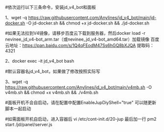 #依次运行以下三条命令，安装jd_v4_bot和面板

1、wget -q https://raw.githubusercontent.com/Anylines/jd_v4_bot/main/jd-docker.sh -O jd-docker.sh && chmod +x jd-docker.sh && ./jd-docker.sh
   
   #如果无法拉到V4镜像，请移步百度云下载到服务器，然后docker load -r nevinee_jd_v4-bot_arm.tar（或nevinee_jd_v4-bot_amd64.tar）加载镜像
    百度云地址：https://pan.baidu.com/s/1Q4qFEodM47Ss6hGQ8bXJQA 提取码：4321 


2、docker exec -it jd_v4_bot bash 
   
   #默认容器名jd_v4_bot，如果做了修改按照实际写


3、wget -q https://raw.githubusercontent.com/Anylines/jd_v4_bot/main/v4mb.sh -O v4mb.sh && chmod +x v4mb.sh && ./v4mb.sh
   
   #面板开机不会自启动，请在配置中配置EnableJupDiyShell="true" 可以随更新脚本一起启动
   
   #如需面板开机自启动，进入容器后 vi /etc/cont-init.d/20-jup 最后加一行 pm2 start /jd/panel/server.js
